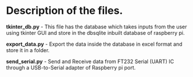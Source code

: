 # Description of the files.
**tkinter_db.py** -
This file has the database which takes inputs from the user using tkinter GUI and store in the dbsqlite inbuilt database of raspberry pi.

**export_data.py** -
Export the data inside the database in excel format and store it in a folder.

**send_serial.py** -
Send and Receive data from FT232 Serial (UART) IC through a USB-to-Serial adapter of Raspberry pi port.
